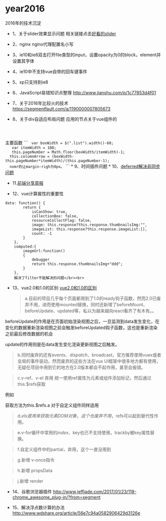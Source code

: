 # year2016
2016年的技术沉淀

* 1、关于slider效果显示问题
相关链接点击<a href="https://codepen.io/xianJohn/pen/zoWYZe?editors=1111">好看的slider</a>

* 2、nginx
nginx代理配置名小写

* 3、ie10和ie8双击打开file类型的input，设置opacity为0的block，element并设置其字体

* 4、ie10中不支持vue自带的回车键事件

* 5、xp只支持到ie8

* 6、JavaScript易错知识点整理
http://www.jianshu.com/p/1c77853d4f01

* 7、关于2016年比较火的技术
https://segmentfault.com/a/1190000007805673

* 8、关于div自适应布局问题
应用的节点关于vue组件的
<code><div class="listItem details-content-item" v-for="item in items" v-bind:class="{'nomr': (($index+1) % pageNumber)==0 && $index>1}" v-bind:style="{marginRight: columnArrow+'px'}"></div>
</code>
主要函数
```
 <code> var boxWidth = $(".list").width()-60;
   var itemWidth = 180;
   this.pageNumber = Math.floor(boxWidth/itemWidth)-1;
  this.columnArrow = (boxWidth-this.pageNumber*itemWidth)/(this.pageNumber-1);
  nomr的让margin-righ为0px。</code>
  ```
* 9、时间插件问题
* 10、<a href="https://www.jb51.net/article/28054.htm">deferred解决非同步问题</a>

* 11.<a href="https://github.com/jsfront/month/blob/master/2016/201612.md">前端分享周报</a>

* 12、vue计算属性的重要性
```
data: function() {
        return {
            isCanShow: true,
            collectionBox: false,
            resourceCollectFlag: false,
            image: this.response?this.response.thumbnailsImg:"",
            imageList: this.response?this.response.imageList:[],
            count: -1
        }
    },
    computed:{
        imageUrl:function()
        {
            debugger
            return this.response.thumbnailsImg+"ddd";
        }
    },
    解决了filter不能解决的问题</br><br>
 ```   
* 13、vue2.0和1.0的区别
   <a href="http://www.imooc.com/article/14438">vue2.0和1.0的区别</a>
   > a.目前的项目几乎每个页面都用到了1.0的ready钩子函数，然而2.0已废弃不用，进而使用mounted替换，同时还新增了beforeMount、beforeUpdate、updated等，私以为越来越向react看齐了有木有。。

beforeUpdate的作用是在页面初始渲染视图之后，一旦监测到data发生变化，在变化的数据重新渲染视图之前会触发beforeUpdated钩子函数，这也是重新渲染之前最后修改数据的机会

update的作用则是在data发生变化渲染更新视图之后触发。

> b.同时废弃的还有events、$dispatch、$broadcast，官方推荐使用vuex或者全局的事件驱动，然而废弃的这些方法在vux UI框架中很多地方都有使用，无疑在项目中用到它的地方在2.0版本都会不起作用，甚至会报错。

> c.v-ref、v-el 弃用 统一使用ref属性为元素或组件添加标记，然后通过this.$refs获取

例如<p ref="a"></p>   获取方法为this.$refs.a 对于自定义组件同样适用

> d.$els 是用来获取元素DOM对象，这个也废弃不用，$refs可以起到替代性作用。

> e.v-for循环中常用的$index、$key也已不支持使用，trackby被key属性替换。

> f.自定义组件中的partial，弃用，这个一直没用到

> g.新增 v-once指令

> h.新增 propsData

> j.新增 render

* 14、谷歌浏览器插件
http://www.jeffjade.com/2017/01/23/118-chrome_awesome_plug-in/?from=segment

* 15、解决浮点数计算的办法
http://www.wdshare.org/article/56e7c94a0582906429d3126e
